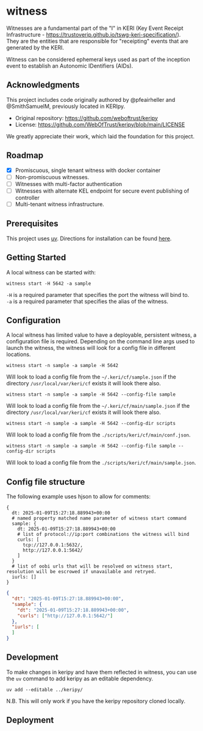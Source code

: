 # witness

Witnesses are a fundamental part of the "I" in KERI (Key Event Receipt Infrastructure - https://trustoverip.github.io/tswg-keri-specification/).  
They are the entities that are responsible for "receipting" events that are generated by the KERI.

Witness can be considered ephemeral keys used as part of the inception event to establish an Autonomic IDentifiers (AIDs).

## Acknowledgments

This project includes code originally authored by @pfeairheller and @SmithSamuelM, previously located in KERIpy.

- Original repository: https://github.com/weboftrust/keripy
- License: https://github.com/WebOfTrust/keripy/blob/main/LICENSE

We greatly appreciate their work, which laid the foundation for this project.

## Roadmap

- [x] Promiscuous, single tenant witness with docker container
- [ ] Non-promiscuous witnesses.
- [ ] Witnesses with multi-factor authentication
- [ ] Witnesses with alternate KEL endpoint for secure event publishing of controller
- [ ] Multi-tenant witness infrastructure.

## Prerequisites

This project uses [uv](https://docs.astral.sh/uv/).
Directions for installation can be found [here](https://docs.astral.sh/uv/getting-started/installation/).

## Getting Started

A local witness can be started with:

```shell
witness start -H 5642 -a sample
```

`-H` is a required parameter that specifies the port the witness will bind to.  
`-a` is a required parameter that specifies the alias of the witness. 

## Configuration

A local witness has limited value to have a deployable, persistent witness, a configuration file is required.
Depending on the command line args used to launch the witness, the witness will look for a config file in different locations.

```shell
witness start -n sample -a sample -H 5642
```

Will look to load a config file from the `~/.keri/cf/sample.json` if the directory `/usr/local/var/keri/cf` exists it will look there also.

```shell
witness start -n sample -a sample -H 5642 --config-file sample
```

Will look to load a config file from the `~/.keri/cf/main/sample.json` if the directory `/usr/local/var/keri/cf` exists it will look there also.

```shell
witness start -n sample -a sample -H 5642 --config-dir scripts
```

Will look to load a config file from the `./scripts/keri/cf/main/conf.json`.

```shell
witness start -n sample -a sample -H 5642 --config-file sample --config-dir scripts
```

Will look to load a config file from the `./scripts/keri/cf/main/sample.json`.

## Config file structure

The following example uses hjson to allow for comments:

```hjson
{
  dt: 2025-01-09T15:27:18.889943+00:00
  # named property matched name parameter of witness start command
  sample: {
    dt: 2025-01-09T15:27:18.889943+00:00
    # list of protocol://ip:port combinations the witness will bind
    curls: [
      tcp://127.0.0.1:5632/,
      http://127.0.0.1:5642/
    ]
  }
  # list of oobi urls that will be resolved on witness start, resolution will be escrowed if unavailable and retryed.
  iurls: []
}

```

```json
{
  "dt": "2025-01-09T15:27:18.889943+00:00",
  "sample": {
    "dt": "2025-01-09T15:27:18.889943+00:00",
    "curls": ["http://127.0.0.1:5642/"]
  },
  "iurls": [
  ]
}

```

## Development

To make changes in keripy and have them reflected in witness, you can use the `uv` command to add keripy as an editable dependency.

```shell
uv add --editable ../keripy/
```

N.B. This will only work if you have the keripy repository cloned locally.

## Deployment
